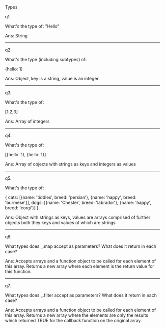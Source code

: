 Types

q1.

What's the type of: "Hello"

Ans: String
________________________________

q2.

What's the type (including subtypes) of:

{hello: 1}

Ans: Object, key is a string, value is an integer
________________________________

q3.

What's the type of:

[1,2,3]

Ans: Array of integers
________________________________

q4.

What's the type of:

[{hello: 1}, {hello: 1}]

Ans: Array of objects with strings as keys and integers as values
________________________________

q5.

What's the type of:

{
  cats: [{name: 'tiddles', breed: 'persian'}, {name: 'happy', breed: 'burmese'}],
  dogs: [{name: 'Chester', breed: 'labrador'}, {name: 'happy', breed: 'corgi'}]
}

Ans: Object with strings as keys, values are arrays comprised of further objects both they keys and values of which are strings
________________________________
q6.

What types does _.map accept as parameters? What does it return in each case?

Ans: Accepts arrays and a function object to be called for each element of this array. Returns a new array where each element is the return value for this function.
________________________________

q7.

What types does _.filter accept as parameters? What does it return in each case?

Ans: Accepts arrays and a function object to be called for each element of this array. Returns a new array where the elements are only the results which returned TRUE for the callback function on the original array.

